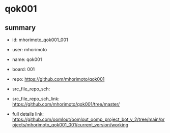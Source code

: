 # qok001
 
## summary 
* id: mhorimoto_qok001_001
* user: mhorimoto
* name: qok001
* board: 001
* repo: https://github.com/mhorimoto/qok001



* src_file_repo_sch: 
* src_file_repo_sch_link: https://github.com/mhorimoto/qok001/tree/master/
* full details link: https://github.com/oomlout/oomlout_oomp_project_bot_v_2/tree/main/projects/mhorimoto_qok001_001/current_version/working  







